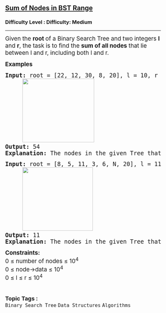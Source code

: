 <h2><a href="https://www.geeksforgeeks.org/problems/range-sum-of-bst/1?timeMachineDate=2025-10-14">Sum of Nodes in BST Range</a></h2><h3>Difficulty Level : Difficulty: Medium</h3><hr><div class="problems_problem_content__Xm_eO"><p><span style="font-size: 14pt;">Given the <strong>root </strong>of a Binary Search Tree and two integers <strong>l </strong>and <strong>r</strong>, the task is to find the <strong data-start="367" data-end="439">sum of all nodes</strong> that lie between l and r, including both l and r.</span></p>
<p><span style="font-size: 14pt;"><strong>Examples</strong></span></p>
<pre><span style="font-size: 14pt;"><strong>Input:</strong> root = [22, 12, 30, 8, 20], l = 10, r = 22<br>     <img src="https://media.geeksforgeeks.org/img-practice/prod/addEditProblem/913091/Web/Other/blobid0_1760093593.jpg" width="232" height="206"><br><strong>Output: </strong>54<br><strong>Explanation: </strong></span><span style="font-size: 18.6667px;">The nodes in the given Tree that lies in the range [10, 22] are {12, 20, 22}. Therefore, the sum of nodes is 12 + 20 + 22 = 54.</span></pre>
<pre><span style="font-size: 14pt;"><strong>Input: </strong>root =<strong> </strong>[8, 5, 11, 3, 6, N, 20], l = 11, r = 15 &nbsp;<br>     <img src="https://media.geeksforgeeks.org/img-practice/prod/addEditProblem/913091/Web/Other/blobid1_1760093611.jpg" width="228" height="205">
<strong>Output: </strong>11<br><strong>Explanation: </strong>The nodes in the given Tree that lies in the range [11, 15] is {11}. Therefore, the sum of node is 11.</span></pre>
<p><span style="font-size: 14pt;"><strong>Constraints:</strong><br>0&nbsp;<span style="font-family: -apple-system, BlinkMacSystemFont, 'Segoe UI', Roboto, Oxygen, Ubuntu, Cantarell, 'Open Sans', 'Helvetica Neue', sans-serif;">≤</span><span style="font-family: -apple-system, BlinkMacSystemFont, 'Segoe UI', Roboto, Oxygen, Ubuntu, Cantarell, 'Open Sans', 'Helvetica Neue', sans-serif;">&nbsp;number of nodes&nbsp;</span><span style="font-family: -apple-system, BlinkMacSystemFont, 'Segoe UI', Roboto, Oxygen, Ubuntu, Cantarell, 'Open Sans', 'Helvetica Neue', sans-serif;">≤</span><span style="font-family: -apple-system, BlinkMacSystemFont, 'Segoe UI', Roboto, Oxygen, Ubuntu, Cantarell, 'Open Sans', 'Helvetica Neue', sans-serif;"> 10<sup>4</sup></span><sup style="font-family: -apple-system, BlinkMacSystemFont, 'Segoe UI', Roboto, Oxygen, Ubuntu, Cantarell, 'Open Sans', 'Helvetica Neue', sans-serif;"><br></sup>0&nbsp;<span style="font-family: -apple-system, BlinkMacSystemFont, 'Segoe UI', Roboto, Oxygen, Ubuntu, Cantarell, 'Open Sans', 'Helvetica Neue', sans-serif;">≤</span><span style="font-family: -apple-system, BlinkMacSystemFont, 'Segoe UI', Roboto, Oxygen, Ubuntu, Cantarell, 'Open Sans', 'Helvetica Neue', sans-serif;">&nbsp;node-&gt;data&nbsp;</span><span style="font-family: -apple-system, BlinkMacSystemFont, 'Segoe UI', Roboto, Oxygen, Ubuntu, Cantarell, 'Open Sans', 'Helvetica Neue', sans-serif;">≤</span><span style="font-family: -apple-system, BlinkMacSystemFont, 'Segoe UI', Roboto, Oxygen, Ubuntu, Cantarell, 'Open Sans', 'Helvetica Neue', sans-serif;"> 10<sup>4</sup></span><sup style="font-family: -apple-system, BlinkMacSystemFont, 'Segoe UI', Roboto, Oxygen, Ubuntu, Cantarell, 'Open Sans', 'Helvetica Neue', sans-serif;"><br></sup>0&nbsp;<span style="font-family: -apple-system, BlinkMacSystemFont, 'Segoe UI', Roboto, Oxygen, Ubuntu, Cantarell, 'Open Sans', 'Helvetica Neue', sans-serif;">≤ l </span><span style="font-family: -apple-system, BlinkMacSystemFont, 'Segoe UI', Roboto, Oxygen, Ubuntu, Cantarell, 'Open Sans', 'Helvetica Neue', sans-serif;">≤</span><span style="font-family: -apple-system, BlinkMacSystemFont, 'Segoe UI', Roboto, Oxygen, Ubuntu, Cantarell, 'Open Sans', 'Helvetica Neue', sans-serif;"> r </span><span style="font-family: -apple-system, BlinkMacSystemFont, 'Segoe UI', Roboto, Oxygen, Ubuntu, Cantarell, 'Open Sans', 'Helvetica Neue', sans-serif;">≤</span><span style="font-family: -apple-system, BlinkMacSystemFont, 'Segoe UI', Roboto, Oxygen, Ubuntu, Cantarell, 'Open Sans', 'Helvetica Neue', sans-serif;">&nbsp;10<sup>4</sup></span></span></p></div><br><p><span style=font-size:18px><strong>Topic Tags : </strong><br><code>Binary Search Tree</code>&nbsp;<code>Data Structures</code>&nbsp;<code>Algorithms</code>&nbsp;